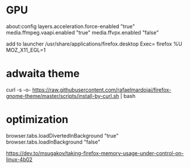 # GPU 
about:config
layers.acceleration.force-enabled "true"
media.ffmpeg.vaapi.enabled "true"
media.ffvpx.enabled "false"

add to launcher
/usr/share/applications/firefox.desktop
Exec= firefox %U MOZ_X11_EGL=1

# adwaita theme
curl -s -o- https://raw.githubusercontent.com/rafaelmardojai/firefox-gnome-theme/master/scripts/install-by-curl.sh | bash

# optimization
browser.tabs.loadDivertedInBackground "true"
browser.tabs.loadInBackground "false"

https://dev.to/msugakov/taking-firefox-memory-usage-under-control-on-linux-4b02
